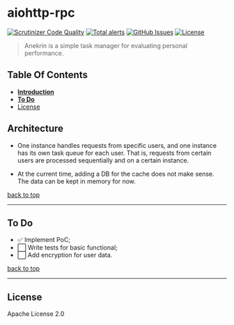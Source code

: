 # aiohttp-rpc

[![Scrutinizer Code Quality](https://img.shields.io/scrutinizer/g/expert-m/anekrin.svg?style=flat)](https://scrutinizer-ci.com/g/expert-m/anekrin/?branch=master)
[![Total alerts](https://img.shields.io/lgtm/alerts/g/expert-m/anekrin.svg?style=flat)](https://lgtm.com/projects/g/expert-m/anekrin/alerts/)
[![GitHub Issues](https://img.shields.io/github/issues/expert-m/anekrin.svg?style=flat)](https://github.com/expert-m/anekrin/issues)
[![License](https://img.shields.io/badge/license-Apache--2.0-blue)](https://choosealicense.com/licenses/apache-2.0/)

> Anekrin is a simple task manager for evaluating personal performance.

## Table Of Contents
- **[Introduction](#Introduction)**
- **[To Do](#to-do)**
- [License](#license)

## Architecture

* One instance handles requests from specific users, and one instance has its own task queue for each user. That is, requests from certain users are processed sequentially and on a certain instance.

* At the current time, adding a DB for the cache does not make sense. The data can be kept in memory for now.

[back to top](#table-of-contents)

---

## To Do

* ✅ Implement PoC;
* ⬜️ Write tests for basic functional;
* ⬜️ Add encryption for user data.


[back to top](#table-of-contents)

---

## License
Apache License 2.0
